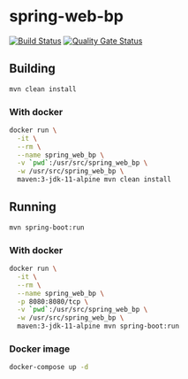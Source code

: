 # spring-web-bp

[![Build Status](https://travis-ci.com/ViBiOh/spring-web-bp.svg?branch=master)](https://travis-ci.com/ViBiOh/spring-web-bp)
[![Quality Gate Status](https://sonarcloud.io/api/project_badges/measure?project=ViBiOh_spring-web-bp&metric=alert_status)](https://sonarcloud.io/dashboard?id=ViBiOh_spring-web-bp)

## Building

```bash
mvn clean install
```

### With docker

```bash
docker run \
  -it \
  --rm \
  --name spring_web_bp \
  -v `pwd`:/usr/src/spring_web_bp \
  -w /usr/src/spring_web_bp \
  maven:3-jdk-11-alpine mvn clean install
```

## Running

```bash
mvn spring-boot:run
```

### With docker

```bash
docker run \
  -it \
  --rm \
  --name spring_web_bp \
  -p 8080:8080/tcp \
  -v `pwd`:/usr/src/spring_web_bp \
  -w /usr/src/spring_web_bp \
  maven:3-jdk-11-alpine mvn spring-boot:run
```

### Docker image

```bash
docker-compose up -d
```
